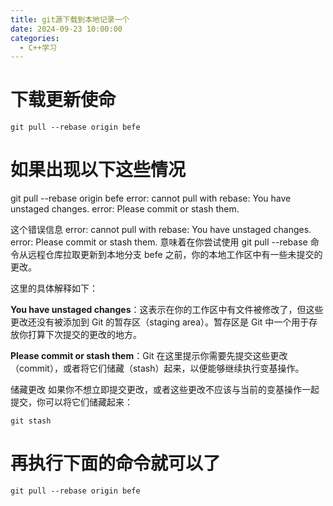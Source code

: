 ```yaml
---
title: git源下载到本地记录一个
date: 2024-09-23 10:00:00
categories:
  - C++学习
---
```




# 下载更新使命

```
git pull --rebase origin befe
```

# 如果出现以下这些情况

git pull --rebase origin befe
error: cannot pull with rebase: You have unstaged changes.
error: Please commit or stash them.


这个错误信息 error: cannot pull with rebase: You have unstaged changes. error: Please commit or stash them. 意味着在你尝试使用 git pull --rebase 命令从远程仓库拉取更新到本地分支 befe 之前，你的本地工作区中有一些未提交的更改。

这里的具体解释如下：

**You have unstaged changes**：这表示在你的工作区中有文件被修改了，但这些更改还没有被添加到 Git 的暂存区（staging area）。暂存区是 Git 中一个用于存放你打算下次提交的更改的地方。

**Please commit or stash them**：Git 在这里提示你需要先提交这些更改（commit），或者将它们储藏（stash）起来，以便能够继续执行变基操作。


储藏更改
如果你不想立即提交更改，或者这些更改不应该与当前的变基操作一起提交，你可以将它们储藏起来：
```
git stash
```

# 再执行下面的命令就可以了

```
git pull --rebase origin befe
```